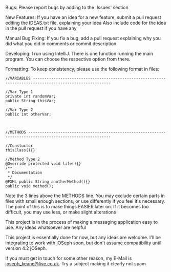 Bugs:
Please report bugs by adding to the 'Issues' section

New Features:
If you have an idea for a new feature, submit a pull request editing the IDEAS.txt file, explaining your idea
Also include code for the idea in the pull request if you have any

Manual Bug Fixing:
If you fix a bug, add a pull request explaining why you did what you did in comments or commit description

Developing:
I run using IntelliJ. There is one function running the main program. You can choose the respective option from there.

Formatting:
To keep consistency, please use the following format in files:
    
<!-- language: lang-java -->
    
    //VARIABLES --------------------------------------------------------------------------------------------------------
    
    //Var Type 1
    private int randomVar;
    public String thisVar;
    
    //Var Type 2
    public int otherVar;
    
    
    
 	//METHODS ----------------------------------------------------------------------------------------------------------
 	
 	//Constuctor
 	thisClass(){}
 	
 	//Method Type 2
 	@Override protected void life(){}
 	/**
 	 * Documentation
 	 */
 	@FXML public String anotherMethod(){}
 	public void method();

Note the 3 lines above the METHODS line. You may exclude certain parts in files with small enough sections, or use differently if you feel it's necessary.
The point of this is to make things EASIER later on. If it becomes too difficult, you may use less, or make slight alterations

This project is in the process of making a messaging application easy to use. Any ideas whatsoever are helpful

This project is essentially done for now, but any ideas are welcome. I'll be integrating to work with jOSeph soon, but don't assume compatibility until version 4.2 jOSeph.

If you must get in touch for some other reason, my E-Mail is joseph_keane@live.co.uk. Try a subject making it clearly not spam
